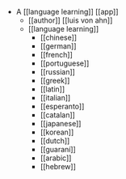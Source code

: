 - A [[language learning]] [[app]]
  - [[author]] [[luis von ahn]]
  - [[language learning]]
    - [[chinese]]
    - [[german]]
    - [[french]]
    - [[portuguese]]
    - [[russian]]
    - [[greek]]
    - [[latin]]
    - [[italian]]
    - [[esperanto]]
    - [[catalan]]
    - [[japanese]]
    - [[korean]]
    - [[dutch]]
    - [[guaraní]]
    - [[arabic]]
    - [[hebrew]]
